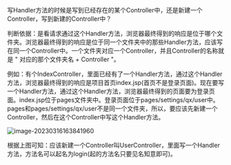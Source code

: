 写Handler方法的时候是写到已经存在的某个Controller中，还是新建一个Controller，写到新建的Controller中？

判断依据：是看请求通过这个Handler方法，浏览器最终得到的响应是位于哪个文件夹。浏览器最终得到的响应是位于同一个文件夹中的那些Handler方法，应该写在同一个Controller中。一个文件夹对应一个Controller，并且Controller的名称就是 " 对应的那个文件夹名 + Controller "。

例如：有个IndexController，里面已经有了一个Handler方法，通过这个Handler方法，浏览器最终得到的响应是项目首页index.jsp(首页不是登录页面)。现在要写一个Handler方法，通过这个Handler方法，浏览器最终得到的页面要为登录页面。index.jsp位于pages文件夹中。登录页面位于pages/settings/qx/user中。pages和pages/settings/qx/user不是同一个文件夹，所以，要应该先新建一个Controller，然后在这个Controller中写这个Handler方法。

![image-20230316163841960](C:\Users\patrick\AppData\Roaming\Typora\typora-user-images\image-20230316163841960.png)

根据上图可知：应该新建一个Controller叫UserController，里面写一个Handler方法，方法名可以起名为login(起的方法名只要见名知意即可)。